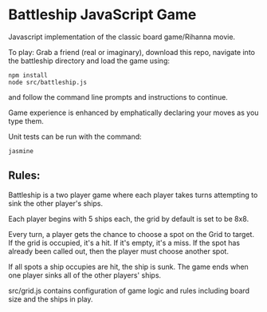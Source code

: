 # Battleship JavaScript Game

Javascript implementation of the classic board game/Rihanna movie.

To play: Grab a friend (real or imaginary), download this repo, navigate into the battleship directory and load the game using:
	
	npm install
	node src/battleship.js


and follow the command line prompts and instructions to continue.

Game experience is enhanced by emphatically declaring your moves as you type them.

Unit tests can be run with the command:

	jasmine

## Rules:
Battleship is a two player game where each player takes turns attempting to sink the other player's ships.

Each player begins with 5 ships each, the grid by default is set to be 8x8.

Every turn, a player gets the chance to choose a spot on the Grid to target. If the grid is occupied, it's a hit.
If it's empty, it's a miss. If the spot has already been called out, then the player must choose another spot.

If all spots a ship occupies are hit, the ship is sunk. The game ends when one player sinks all of the other players' ships.

src/grid.js contains configuration of game logic and rules including board size and the ships in play.
